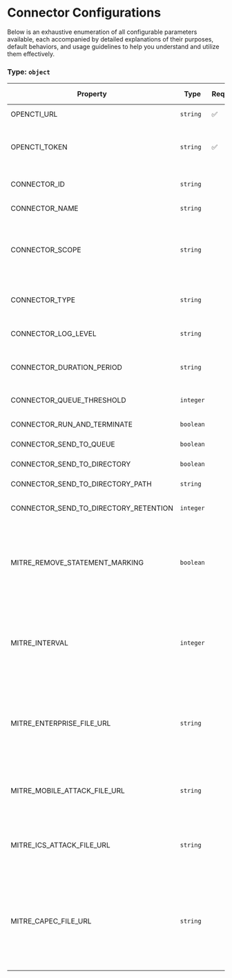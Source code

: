 # Connector Configurations

Below is an exhaustive enumeration of all configurable parameters available, each accompanied by detailed explanations of their purposes, default behaviors, and usage guidelines to help you understand and utilize them effectively.

### Type: `object`

| Property | Type | Required | Possible values | Default | Description |
| -------- | ---- | -------- | --------------- | ------- | ----------- |
| OPENCTI_URL | `string` | ✅ | Format: [`uri`](https://json-schema.org/understanding-json-schema/reference/string#built-in-formats) |  | The OpenCTI platform URL. |
| OPENCTI_TOKEN | `string` | ✅ | string |  | The token of the user who represents the connector in the OpenCTI platform. |
| CONNECTOR_ID | `string` |  | string | `"mitre--c9dacf68-b0e6-476d-a24f-4269b1b9cd25"` | A unique UUIDv4 identifier for this connector instance. |
| CONNECTOR_NAME | `string` |  | string | `"Mitre Att&ck"` | Name of the connector. |
| CONNECTOR_SCOPE | `string` |  | string | `"tool,report,malware,identity,campaign,intrusion-set,attack-pattern,course-of-action,x-mitre-data-source,x-mitre-data-component,x-mitre-matrix,x-mitre-tactic,x-mitre-collection"` | The scope or type of data the connector is importing, either a MIME type or Stix Object (for information only). |
| CONNECTOR_TYPE | `string` |  | string | `"EXTERNAL_IMPORT"` | Should always be set to EXTERNAL_IMPORT for this connector. |
| CONNECTOR_LOG_LEVEL | `string` |  | `debug` `info` `warn` `error` | `"error"` | Determines the verbosity of the logs. |
| CONNECTOR_DURATION_PERIOD | `string` |  | Format: [`duration`](https://json-schema.org/understanding-json-schema/reference/string#built-in-formats) | `"PT24H"` | Duration between two scheduled runs of the connector (ISO 8601 format). |
| CONNECTOR_QUEUE_THRESHOLD | `integer` |  | `0 < x ` | `null` | Connector queue max size in Mbytes. Default to 500. |
| CONNECTOR_RUN_AND_TERMINATE | `boolean` |  | boolean | `null` | Connector run-and-terminate flag. |
| CONNECTOR_SEND_TO_QUEUE | `boolean` |  | boolean | `null` | Connector send-to-queue flag. |
| CONNECTOR_SEND_TO_DIRECTORY | `boolean` |  | boolean | `null` | Connector send-to-directory flag. |
| CONNECTOR_SEND_TO_DIRECTORY_PATH | `string` |  | string | `null` | Connector send-to-directory path. |
| CONNECTOR_SEND_TO_DIRECTORY_RETENTION | `integer` |  | `0 < x ` | `null` | Connector send-to-directory retention in days. |
| MITRE_REMOVE_STATEMENT_MARKING | `boolean` |  | boolean | `false` | Whether to remove statement markings from the ingested MITRE data. Useful when marking metadata is unnecessary or interferes with processing. |
| MITRE_INTERVAL | `integer` |  | `0 < x ` | `7` | Polling interval in days for fetching and refreshing MITRE data. Determines how often the system checks for updates to ATT&CK datasets. |
| MITRE_ENTERPRISE_FILE_URL | `string` |  | string | `"https://raw.githubusercontent.com/mitre-attack/attack-stix-data/master/enterprise-attack/enterprise-attack.json"` | URL to the MITRE ATT&CK Enterprise JSON file. This dataset includes tactics, techniques, and procedures (TTPs) for enterprise IT environments. |
| MITRE_MOBILE_ATTACK_FILE_URL | `string` |  | string | `"https://raw.githubusercontent.com/mitre-attack/attack-stix-data/master/mobile-attack/mobile-attack.json"` | URL to the MITRE Mobile ATT&CK JSON file. Contains mobile-specific attack techniques and mappings. |
| MITRE_ICS_ATTACK_FILE_URL | `string` |  | string | `"https://raw.githubusercontent.com/mitre-attack/attack-stix-data/master/ics-attack/ics-attack.json"` | URL to the MITRE ICS ATT&CK JSON file. Pertains to attack techniques targeting industrial control systems. |
| MITRE_CAPEC_FILE_URL | `string` |  | string | `"https://raw.githubusercontent.com/mitre/cti/master/capec/2.1/stix-capec.json"` | URL to the CAPEC (Common Attack Pattern Enumeration and Classification) JSON file. Provides a comprehensive dictionary of known attack patterns used by adversaries. |
